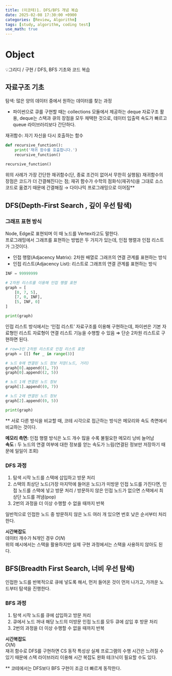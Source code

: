 ```yaml
---
title: (이코테)1. DFS/BFS 개념 복습
date: 2025-02-08 17:30:00 +0900
categories: [Review, Algorithm]
tags: [study, algorithm, coding test]
use_math: true
---
```


# Object

<aside>💡그리디 / 구현 / DFS, BFS 기초와 코드 복습</aside>

## 자료구조 기초

탐색: 많은 양의 데이터 중에서 원하는 데이터를 찾는 과정

- 파이썬으로 큐를 구현할 때는 collections 모듈에서 제공하는 deque 자료구조 활용, deque는 스택과 큐의 장점을 모두 채택한 것으로, 데이터 입출력 속도가 빠르고 queue 라이브러리보다 간단하다.

재귀함수: 자기 자신을 다시 호출하는 함수

```python
def recursive_function():
	print('재귀 함수를 호출합니다.')
	recursive_function()
	
recursive_function()
```

위의 사례가 가장 간단한 재귀함수(단, 종료 조건이 없어서 무한히 실행됨)
재귀함수의 장점은 코드가 더 간결해진다는 점; 재귀 함수가 수학의 점화식(재귀식)을 그대로 소스코드로 옮겼기 때문에 간결해짐 → 다이나믹 프로그래밍으로 이어짐**

## DFS(Depth-First Search , 깊이 우선 탐색)

### 그래프 표현 방식  
Node, Edge로 표현되며 이 때 노드를 Vertex라고도 말한다.  
프로그래밍에서 그래프를 표현하는 방법은 두 가지가 있는데, 인접 행렬과 인접 리스트가 그것이다.

- 인접 행렬(Adjacency Matrix): 2차원 배열로 그래프의 연결 관계를 표현하는 방식
- 인접 리스트(Adjacency List): 리스트로 그래프의 연결 관계를 표현하는 방식

```python
INF = 99999999

# 2차원 리스트를 이용해 인접 행렬 표현
graph = [
	[0, 7, 5],
	[7, 0, INF],
	[5, INF, 0]
]

print(graph)
```

인접 리스트 방식에서는 ‘인접 리스트’ 자료구조를 이용해 구현하는데, 파이썬은 기본 자료형인 리스트 자료형이 연결 리스트 기능을 수행할 수 있음 ⇒ 단순 2차원 리스트로 구현하면 된다.

```python
# row=3인 2차원 리스트로 인접 리스트 표현
graph = [[] for _ in range(3)]

# 노드 0에 연결된 노드 정보 저장(노드, 거리)
graph[0].append((1, 7))
graph[0].append((2, 5))

# 노드 1에 연결된 노드 정보
graph[1].append((0, 7))

# 노드 2에 연결된 노드 정보
graph[2].append((0, 5))

print(graph)
```

** 서로 다른 방식을 비교할 때, 코테 시각으로 접근하는 방식은 메모리와 속도 측면에서 비교하는 것이다.  

**메모리 측면:** 인접 행렬 방식은 노드 개수 많을 수록 불필요한 메모리 낭비 늘어남  
**속도 :** 두 노드의 연결 여부에 대한 정보를 얻는 속도가 느림(연결된 정보만 저장하기 때문에 일일이 조회)

### DFS 과정
1. 탐색 시작 노드를 스택에 삽입하고 방문 처리
2. 스택의 최상단 노드(가장 마지막에 들어온 노드)가 미방문 인접 노드를 가진다면, 인접 노드를 스택에 넣고 방문 처리 
/ 방문하지 않은 인접 노드가 없으면 스택에서 최상단 노드를 꺼냄(pop)
3. 2번의 과정을 더 이상 수행할 수 없을 때까지 반복

일반적으로 인접한 노드 중 방문하지 않은 노드 여러 개 있으면 번호 낮은 순서부터 처리한다.

**시간복잡도**  
데이터 개수가 N개인 경우 $O(N)$  
위의 예시에서는 스택을 활용하지만 실제 구현 과정에서는 스택을 사용하지 않아도 된다.

## BFS(Breadth First Search, 너비 우선 탐색)

인접한 노드를 반복적으로 큐에 넣도록 해서, 먼저 들어온 것이 먼저 나가고, 가까운 노드부터 탐색을 진행한다.

### BFS 과정

1. 탐색 시작 노드를 큐에 삽입하고 방문 처리
2. 큐에서 노드 꺼내 해당 노드의 미방문 인접 노드를 모두 큐에 삽입 후 방문 처리
3. 2번의 과정을 더 이상 수행할 수 없을 때까지 반복

**시간복잡도**  
$O(N)$  
재귀 함수로 DFS를 구현하면 CS 동작 특성상 실제 프로그램의 수행 시간은 느려질 수 있기 때문에 스택 라이브러리 이용해 시간 복잡도 완화 테크닉이 필요할 수도 있다.

** 코테에서는 DFS보다 BFS 구현이 조금 더 빠르게 동작한다. 